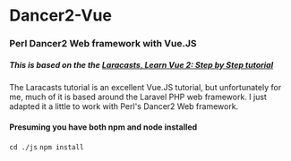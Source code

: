# Dancer2-Vue
### Perl Dancer2 Web framework with Vue.JS
##### This is based on the the [Laracasts, Learn Vue 2: Step by Step tutorial](https://laracasts.com/)

The Laracasts tutorial is an excellent Vue.JS tutorial, but unfortunately for me, much of it is based around the Laravel PHP web framework. 
I just adapted it a little to work with Perl's Dancer2 Web framework. 

#### Presuming you have both npm and node installed
`cd ./js` 
`npm install`
